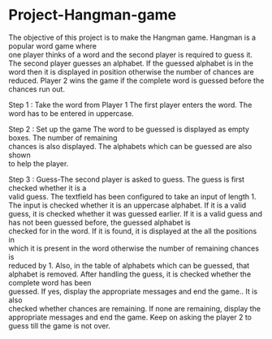 # Project-Hangman-game
The	objective	of	this	project	is	to	make	the	Hangman	game.	Hangman	is	a	popular	word	game	where	
one	player	thinks	of	a	word	and	the	second	player	is	required	to	guess it.	The	second	player	guesses	
an	alphabet.	If	the	guessed	alphabet	is	in	the	word	then	it	is	displayed	in	position	otherwise	the	
number	of	chances	are	reduced.	Player	2	wins	the	game	if	the	complete	word	is	guessed	before	the	
chances	run	out.

Step 1 :
Take	the	word	from	Player	1
The	first	player	enters	the	word.	The	word	has	to	be	entered	in	uppercase.

Step 2 :
Set	up	the	game
The	word	to	be	guessed	is	displayed	as	empty	boxes. The	number	of	remaining	
chances	is	also	displayed.	The	alphabets	which	can	be	guessed	are	also	shown	
to	help	the	player.

Step	3 :
Guess-The	second	player	is	asked	to	guess.	The	guess	is	first	checked	whether	it	is	a	
valid	guess.	The	textfield	has	been	configured	to	take	an	input	of	length	1.	The	
input	is	checked	whether	it	is	an	uppercase	alphabet.
If	it	is	a	valid	guess,	it	is	checked	whether	it	was	guessed	earlier.
If	it	is	a	valid	guess	and	has	not	been	guessed	before,	the	guessed	alphabet	is	
checked	for	in	the	word.	If	it	is	found,	it	is	displayed	at	the	all	the	positions	in	
which	it	is	present	in	the	word	otherwise	the	number of	remaining	chances	is	
reduced by	1. Also,	in	the	table	of	alphabets	which	can	be	guessed,	that	
alphabet	is	removed.
After	handling	the	guess,	it	is	checked	whether	the	complete	word	has	been	
guessed.	If	yes,	display	the	appropriate	messages and	end	the	game..	It	is	also	
checked	whether	chances	are	remaining.	If	none	are	remaining,	display	the	
appropriate	messages	and	end	the	game.
Keep	on	asking	the	player	2	to	guess	till	the	game	is	not	over.
